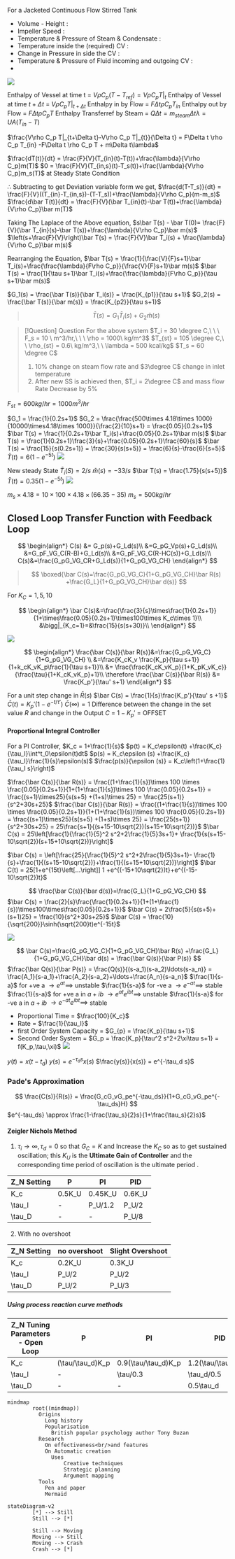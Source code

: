 For a Jacketed Continuous Flow Stirred Tank
- Volume - Height : 
- Impeller Speed :
- Temperature \& Pressure of Steam \& Condensate : 
- Temperature inside the (required) CV : 
- Change in Pressure in side the CV : 
- Temperature \& Pressure of Fluid incoming and outgoing CV : 
- 


![](Images/Screenshot_20250225_120708.png)

Enthalpy of Vessel at time t = $V\rho C_p (T-T_{ref}) = V\rho C_pT|_t$
Enthalpy of Vessel at time $t+\Delta t$ = $V\rho C_p T|_{t+\Delta t}$
Enthalpy in by Flow = $F\Delta t \rho C_p T_{in}$
Enthalpy out by Flow = $F\Delta t \rho C_p T$
Enthalpy Transferref by Steam = $Q\Delta t = m_{steam}\Delta t \lambda = UA(T_{in} -T)$

$\frac{V\rho C_p T|_{t+\Delta t}-V\rho C_p T|_{t}}{\Delta t} = F\Delta t \rho C_p T_{in} -F\Delta t \rho C_p T + m\Delta t\lambda$

$\frac{dT(t)}{dt} = \frac{F}{V}(T_{in}(t)-T(t))+\frac{\lambda}{V\rho C_p}m(T)$
$0 = \frac{F}{V}(T_{in,s}(t)-T_s(t))+\frac{\lambda}{V\rho C_p}m_s(T)$  at Steady State Condition

$\therefore$  Subtracting to get Deviation variable form we get,
$\frac{d(T-T_s)}{dt} = \frac{F}{V}((T_{in}-T_{in,s})-(T-T_s))+\frac{\lambda}{V\rho C_p}(m-m_s)$
$\frac{d\bar T(t)}{dt} = \frac{F}{V}(\bar T_{in}(t)-\bar T(t))+\frac{\lambda}{V\rho C_p}\bar m(T)$

Taking The Laplace of the Above equation,
$s\bar T(s) - \bar T(0)= \frac{F}{V}(\bar T_{in}(s)-\bar T(s))+\frac{\lambda}{V\rho C_p}\bar m(s)$
$\left(s+\frac{F}{V}\right)\bar T(s) = \frac{F}{V}\bar T_i(s) + \frac{\lambda}{V\rho C_p}\bar m(s)$

Rearranging the Equation,
$\bar T(s) = \frac{1}{\frac{V}{F}s+1}\bar T_i(s)+\frac{\frac{\lambda}{F\rho C_p}}{\frac{V}{F}s+1}\bar m(s)$
$\bar T(s) = \frac{1}{\tau s+1}\bar T_i(s)+\frac{\frac{\lambda}{F\rho C_p}}{\tau s+1}\bar m(s)$

$G_1(s) = \frac{\bar T(s)}{\bar T_i(s)} = \frac{K_{p1}}{\tau s+1}$
$G_2(s) = \frac{\bar T(s)}{\bar m(s)} = \frac{K_{p2}}{\tau s+1}$

>$$\bar T(s) = G_1\bar T_i(s) +G_2 \bar m(s)$$


> [!Question] Question
> For the above system 
> $T_i = 30 \degree C,\ \ \ F_s = 10 \ m^3/hr,\ \ \ \rho = 1000\ kg/m^3$
> $T_{st} = 105 \degree C,\ \ \rho_{st} = 0.6\ kg/m^3,\ \ \lambda = 500 kcal/kg$
> $T_s = 60 \degree C$
> 1. $10\%$ change on steam flow rate and $3\degree C$ change in inlet temperature 
> 2. After new SS is achieved then, $T_i = 2\degree C$ and mass flow Rate Decrease by $5\%$

$F_{st} = 600 kg/hr = 1000 m^3/hr$

$G_1 = \frac{1}{0.2s+1}$
$G_2 = \frac{\frac{500\times 4.18\times 1000}{10000\times4.18\times 1000}}{\frac{2}{10}s+1} = \frac{0.05}{0.2s+1}$
$\bar T(s) = \frac{1}{0.2s+1}\bar T_i(s)+\frac{0.05}{0.2s+1}\bar m(s)$
$\bar T(s) = \frac{1}{0.2s+1}\frac{3}{s}+\frac{0.05}{0.2s+1}\frac{60}{s}$
$\bar T(s) = \frac{15}{s(0.2s+1)} = \frac{30}{s(s+5)} = \frac{6}{s}-\frac{6}{s+5}$
$\bar T (t) = 6(1-e^{-5t})$
![](Images/Screenshot_20250304_112207.png)

New steady State 
$\bar T_i(S) = 2/s$ $\bar m(s) = -33/s$
$\bar T(s) = \frac{1.75}{s(s+5)}$
$\bar T(t) = 0.35(1-e^{-5t})$
![](Images/Screenshot_20250304_113341.png)

$m_s\times 4.18 = 10\times 100\times 4.18 \times(66.35-35)$
$m_s = 500 kg/hr$


## Closed Loop Transfer Function with Feedback Loop

$$
\begin{align*}
C(s) &= G_p(s)+G_Ld(s)\\
&=G_pG_Vp(s)+G_Ld(s)\\
&=G_pF_VG_C(R-B)+G_Ld(s)\\
&=G_pF_VG_C(R-HC(s))+G_Ld(s)\\
C(s)&=\frac{G_pG_VG_CR+G_Ld(s)}{1+G_pG_VG_CH}
\end{align*}
$$
>$$
\boxed{\bar C(s)=\frac{G_pG_VG_C}{1+G_pG_VG_CH}\bar R(s) +\frac{G_L}{1+G_pG_VG_CH}\bar d(s)}
$$

For $K_C = 1 , 5, 10$

$$
\begin{align*}
\bar C(s)&=\frac{\frac{3}{s}\times\frac{1}{0.2s+1}}{1+\times\frac{0.05}{0.2s+1}\times100\times K_c\times 1}\\
&\bigg|_{K_c=1}=&\frac{15}{s(s+30)}\\
\end{align*}
$$


![](Images/Screenshot_20250311_105613.png)

$$
\begin{align*}
\frac{\bar C(s)}{\bar R(s)}&=\frac{G_pG_VG_C}{1+G_pG_VG_CH} \\
&=\frac{K_cK_v \frac{K_p}{\tau s+1}}{1+k_cK_vK_p\frac{1}{\tau s+1}}\\
&= \frac{\frac{K_cK_vK_p}{1+K_pK_vK_c}}{\frac{\tau}{1+K_cK_vK_p}+1}\\
\therefore \frac{\bar C(s)}{\bar R(s)} &= \frac{K_p'}{\tau' s+1}
\end{align*}
$$

For a unit step change in $\bar R(s)$
$\bar C(s) = \frac{1}{s}\frac{K_p'}{\tau' s +1}$
$\bar C(t) = K_p'(1-e^{-t/\tau'})$
$\bar C(\infty) = 1$
Difference between the change in the set value $R$ and change in the Output $C$ = $1- K_p'$ = OFFSET

#### Proportional Integral Controller

For a PI Controller,
$K_c = 1+\frac{1}{s}$
$p(t) = K_c\epsilon(t) +\frac{K_c}{\tau_I}\int^t_0\epsilon(t)dt$
$p(s) = K_c\epsilon (s) +\frac{K_c}{\tau_I}\frac{1}{s}\epsilon(s)$
$\frac{p(s)}{\epsilon (s)} = K_c\left(1+\frac{1}{\tau_I s}\right)$

$\frac{\bar C(s)}{\bar R(s)} = \frac{(1+\frac{1}{s})\times 100 \times \frac{0.05}{0.2s+1}}{1+(1+\frac{1}{s})\times 100 \frac{0.05}{0.2s+1}} = \frac{(s+1)\times25}{s(s+5) +(1+s)\times 25} = \frac{25(s+1)}{s^2+30s+25}$
$\frac{\bar C(s)}{\bar R(s)} = \frac{(1+\frac{1}{s})\times 100 \times \frac{0.05}{0.2s+1}}{1+(1+\frac{1}{s})\times 100 \frac{0.05}{0.2s+1}} = \frac{(s+1)\times25}{s(s+5) +(1+s)\times 25} = \frac{25(s+1)}{s^2+30s+25} = 25\frac{s+1}{(s+15-10\sqrt{2})(s+15+10\sqrt{2})}$
$\bar C(s) = 25\left[\frac{1}{\frac{1}{5}^2 s^2+2\frac{1}{5}3s+1}+ \frac{1}{s(s+15-10\sqrt{2})(s+15+10\sqrt{2})}\right]$

$\bar C(s) = \left[\frac{25}{\frac{1}{5}^2 s^2+2\frac{1}{5}3s+1}- \frac{1}{s}+\frac{1}{(s+15-10\sqrt{2})}+\frac{1}{(s+15+10\sqrt{2})}\right]$
$\bar C(t) = 25[1+e^{15t}\left[...\right]] 1 +e^{(-15+10\sqrt{2})t}+e^{(-15-10\sqrt{2})t}$

$$
\frac{\bar C(s)}{\bar d(s)}=\frac{G_L}{1+G_pG_VG_CH}
$$
$\bar C(s) = \frac{2}{s}\frac{\frac{1}{0.2s+1}}{1+(1+\frac{1}{s})\times100\times\frac{0.05}{0.2s+1}}$
$\bar C(s) = 2\frac{5}{s(s+5)+(s+1)25} = \frac{10}{s^2+30s+25}$ 
$\bar C(s) = \frac{10}{\sqrt{200}}\sinh(\sqrt{200}t)e^{-15t}$

![](Images/Screenshot_20250311_120406.png)

$$
\bar C(s)=\frac{G_pG_VG_C}{1+G_pG_VG_CH}\bar R(s) +\frac{G_L}{1+G_pG_VG_CH}\bar d(s) = \frac{\bar Q(s)}{\bar P(s)}
$$
$\frac{\bar Q(s)}{\bar P(s)} = \frac{Q(s)}{(s-a_1)(s-a_2)\ldots(s-a_n)} = \frac{A_1}{s-a_1}+\frac{A_2}{s-a_2}+\ldots+\frac{A_n}{s-a_n}$
$\frac{1}{s-a}$ for +ve a $\to e^{at} \implies$ unstable
$\frac{1}{s-a}$ for -ve a $\to e^{-at} \implies$ stable
$\frac{1}{s-a}$ for +ve a in $a+ib$ $\to e^{at}e^{ibt} \implies$ unstable
$\frac{1}{s-a}$ for -ve a in $a+ib$ $\to e^{-at}e^{ibt} \implies$ stable

- Proportional Time  = $\frac{100}{K_c}$
- Rate = $\frac{1}{\tau_I}$
- first Order System Capacity = $G_{p} = \frac{K_p}{\tau s+1}$
- Second Order System = $G_p = \frac{K_p}{\tau^2 s^2+2\xi\tau s+1} = f(K_p,\tau,\xi)$
![](Images/Screenshot_20250401_112327.png)

$y(t) = x(t-t_d)$
$y(s) = e^{-\tau_d s}x(s)$
$\frac{y(s)}{x(s)} = e^{-\tau_d s}$
### Pade's Approximation
$$
\frac{C(s)}{R(s)} = \frac{G_cG_vG_pe^{-\tau_ds}}{1+G_cG_vG_pe^{-\tau_ds}H}
$$
$e^{-tau_ds} \approx \frac{1-\frac{\tau_s}{2}s}{1+\frac{\tau_s}{2}s}$



#### Zeigler Nichols Method
1. $\tau_i \to \infty, \tau_d =0$ so that $G_C=K$ and Increase the $K_C$ so as to get sustained oscillation; this $K_U$ is the **Ultimate Gain of Controller** and the corresponding time period of oscillation is the ultimate period .

| Z_N Setting | P      | PI      | PID    |
| ----------- | ------ | ------- | ------ |
| K_c         | 0.5K_U | 0.45K_U | 0.6K_U |
| \tau_I      | -      | P_U/1.2 | P_U/2  |
| \tau_D      | -      | -       | P_U/8  |

2. With no overshoot

| Z_N Setting | no overshoot | Slight Overshoot |
| ----------- | ------------ | ---------------- |
| K_c         | 0.2K_U       | 0.3K_U           |
| \tau_I      | P_U/2        | P_U/2            |
| \tau_D      | P_U/2        | P_U/3            |

##### Using process reaction curve methods

| Z_N Tuning Parameters - Open Loop | P                | PI                  | PID                 |
| --------------------------------- | ---------------- | ------------------- | ------------------- |
| K_c                               | (\tau/\tau_d)K_p | 0.9(\tau/\tau_d)K_p | 1.2(\tau/\tau_d)K_p |
| \tau_I                            | -                | \tau/0.3            | \tau_d/0.5          |
| \tau_D                            | -                | -                   | 0.5\tau_d           |






















```mermaid
mindmap
        root((mindmap))
          Origins
            Long history
            Popularisation
              British popular psychology author Tony Buzan
          Research
            On effectiveness<br/>and features
            On Automatic creation
              Uses
                  Creative techniques
                  Strategic planning
                  Argument mapping
          Tools
            Pen and paper
            Mermaid
```

















```mermaid
stateDiagram-v2
        [*] --> Still
        Still --> [*]
    
        Still --> Moving
        Moving --> Still
        Moving --> Crash
        Crash --> [*]
```



